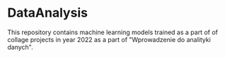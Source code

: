 # DataAnalysis
This repository contains machine learning models trained as a part of of collage projects in year 2022 as a part of "Wprowadzenie do analityki danych".
